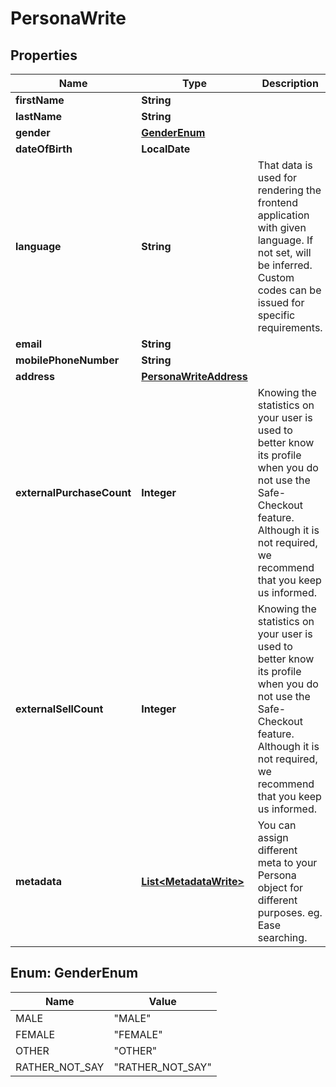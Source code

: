 

# PersonaWrite



## Properties

| Name | Type | Description | Notes |
|------------ | ------------- | ------------- | -------------|
|**firstName** | **String** |  |  |
|**lastName** | **String** |  |  |
|**gender** | [**GenderEnum**](#GenderEnum) |  |  |
|**dateOfBirth** | **LocalDate** |  |  [optional] |
|**language** | **String** | That data is used for rendering the frontend application with given language. If not set, will be inferred. Custom codes can be issued for specific requirements. |  [optional] |
|**email** | **String** |  |  [optional] |
|**mobilePhoneNumber** | **String** |  |  [optional] |
|**address** | [**PersonaWriteAddress**](PersonaWriteAddress.md) |  |  [optional] |
|**externalPurchaseCount** | **Integer** | Knowing the statistics on your user is used to better know its profile when you do not use the Safe-Checkout feature. Although it is not required, we recommend that you keep us informed. |  [optional] |
|**externalSellCount** | **Integer** | Knowing the statistics on your user is used to better know its profile when you do not use the Safe-Checkout feature. Although it is not required, we recommend that you keep us informed. |  [optional] |
|**metadata** | [**List&lt;MetadataWrite&gt;**](MetadataWrite.md) | You can assign different meta to your Persona object for different purposes. eg. Ease searching. |  [optional] |



## Enum: GenderEnum

| Name | Value |
|---- | -----|
| MALE | &quot;MALE&quot; |
| FEMALE | &quot;FEMALE&quot; |
| OTHER | &quot;OTHER&quot; |
| RATHER_NOT_SAY | &quot;RATHER_NOT_SAY&quot; |



